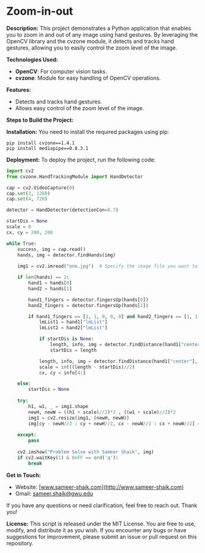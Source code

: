 
# Zoom-in-out

**Description:** This project demonstrates a Python application that enables you to zoom in and out of any image using hand gestures. By leveraging the OpenCV library and the cvzone module, it detects and tracks hand gestures, allowing you to easily control the zoom level of the image.

**Technologies Used:**
- **OpenCV**: For computer vision tasks.
- **cvzone**: Module for easy handling of OpenCV operations.

**Features:**
- Detects and tracks hand gestures.
- Allows easy control of the zoom level of the image.

**Steps to Build the Project:**

**Installation:**
You need to install the required packages using pip:
```
pip install cvzone==1.4.1
pip install mediapipe==0.8.3.1
```

**Deployment:**
To deploy the project, run the following code:
```python
import cv2
from cvzone.HandTrackingModule import HandDetector

cap = cv2.VideoCapture(0)
cap.set(3, 1280)
cap.set(4, 720)

detector = HandDetector(detectionCon=0.7)

startDis = None
scale = 0
cx, cy = 200, 200

while True:
    success, img = cap.read()
    hands, img = detector.findHands(img)
    
    img1 = cv2.imread("one.jpg")  # Specify the image file you want to use

    if len(hands) == 2:
        hand1 = hands[0]
        hand2 = hands[1]

        hand1_fingers = detector.fingersUp(hands[0])
        hand2_fingers = detector.fingersUp(hands[1])

        if hand1_fingers == [1, 1, 0, 0, 0] and hand2_fingers == [1, 1, 0, 0, 0]:
            lmList1 = hand1["lmList"]
            lmList2 = hand2["lmList"]

            if startDis is None:
                length, info, img = detector.findDistance(hand1["center"], hand2["center"], img)
                startDis = length

            length, info, img = detector.findDistance(hand1["center"], hand2["center"], img)
            scale = int((length - startDis)//2)
            cx, cy = info[4:]

    else:
        startDis = None
    
    try:
        h1, w1, _ = img1.shape
        newH, newW = ((h1 + scale)//2)*2 , ((w1 + scale)//2)*2
        img1 = cv2.resize(img1, (newH, newW))
        img[cy - newH//2 : cy + newH//2, cx - newW//2 : cx + newW//2] = img1
    
    except:
        pass
    
    cv2.imshow("Problem Solve with Sameer Shaik", img)
    if cv2.waitKey(1) & 0xFF == ord('q'):
        break
```

**Get in Touch:**
- Website: [www.sameer-shaik.com](http://www.sameer-shaik.com)
- Gmail: sameer.shaik@gwu.edu

If you have any questions or need clarification, feel free to reach out. Thank you!

**License:**
This script is released under the MIT License. You are free to use, modify, and distribute it as you wish. If you encounter any bugs or have suggestions for improvement, please submit an issue or pull request on this repository.
